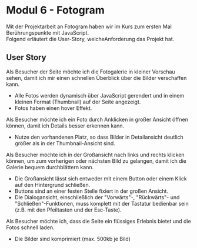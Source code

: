 <h1>Modul 6 - Fotogram</h1>

<p>Mit der Projektarbeit an Fotogram haben wir im Kurs zum ersten Mal Berührungspunkte mit JavaScript. <br>
  Folgend erläutert die User-Story, welcheAnforderung das Projekt hat.</p>

<h2>User Story</h2>
<p>Als Besucher der Seite möchte ich die Fotogalerie in kleiner Vorschau sehen, damit ich mir einen schnellen Überblick über die Bilder verschaffen kann.</p>
<ul>
  <li>Alle Fotos werden dynamisch über JavaScript gerendert und in einem kleinen Format (Thumbnail) auf der Seite angezeigt.</li>
  <li>Fotos haben einen hover Effekt.</li>
</ul>
<p>Als Besucher möchte ich ein Foto durch Anklicken in großer Ansicht öffnen können, damit ich Details besser erkennen kann.</p>
<ul>
  <li>Nutze den vorhandenen Platz, so dass Bilder in Detailansicht deutlich größer als in der Thumbnail-Ansicht sind.</li>
</ul>
<p>Als Besucher möchte ich in der Großansicht nach links und rechts klicken können, um zum vorherigen oder nächsten Bild zu gelangen, damit ich die Galerie bequem durchblättern kann.</p>
<ul>
  <li>Die Großansicht lässt sich entweder mit einem Button oder einem Klick auf den Hintergrund schließen.</li>
  <li>Buttons sind an einer festen Stelle fixiert in der großen Ansicht.</li>
  <li>Die Dialogansicht, einschließlich der "Vorwärts"-, "Rückwärts"- und "Schließen"-Funktionen, muss komplett mit der Tastatur bedienbar sein (z.B. mit den Pfeiltasten und der Esc-Taste).</li>
</ul>
<p>Als Besucher möchte ich, dass die Seite ein flüssiges Erlebnis bietet und die Fotos schnell laden.</p>
<ul>
  <li>Die Bilder sind komprimiert (max. 500kb je Bild)</li>
</ul>
